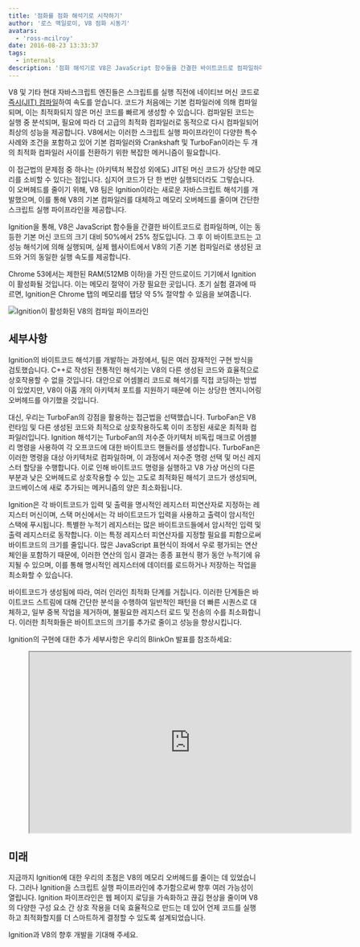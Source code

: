 ```yaml
---
title: '점화를 점화 해석기로 시작하기'
author: '로스 맥일로이, V8 점화 시동기'
avatars:
  - 'ross-mcilroy'
date: 2016-08-23 13:33:37
tags:
  - internals
description: '점화 해석기로 V8은 JavaScript 함수들을 간결한 바이트코드로 컴파일하며, 이는 동등한 기본 머신 코드의 크기 대비 50%에서 25% 정도입니다.'
---
```

V8 및 기타 현대 자바스크립트 엔진들은 스크립트를 실행 직전에 네이티브 머신 코드로 [즉시(JIT) 컴파일](https://en.wikipedia.org/wiki/Just-in-time_compilation)하여 속도를 얻습니다. 코드가 처음에는 기본 컴파일러에 의해 컴파일되며, 이는 최적화되지 않은 머신 코드를 빠르게 생성할 수 있습니다. 컴파일된 코드는 실행 중 분석되며, 필요에 따라 더 고급의 최적화 컴파일러로 동적으로 다시 컴파일되어 최상의 성능을 제공합니다. V8에서는 이러한 스크립트 실행 파이프라인이 다양한 특수 사례와 조건을 포함하고 있어 기본 컴파일러와 Crankshaft 및 TurboFan이라는 두 개의 최적화 컴파일러 사이를 전환하기 위한 복잡한 메커니즘이 필요합니다.

<!--truncate-->
이 접근법의 문제점 중 하나는 (아키텍처 복잡성 외에도) JIT된 머신 코드가 상당한 메모리를 소비할 수 있다는 점입니다. 심지어 코드가 단 한 번만 실행되더라도 그렇습니다. 이 오버헤드를 줄이기 위해, V8 팀은 Ignition이라는 새로운 자바스크립트 해석기를 개발했으며, 이를 통해 V8의 기본 컴파일러를 대체하고 메모리 오버헤드를 줄이며 간단한 스크립트 실행 파이프라인을 제공합니다.

Ignition을 통해, V8은 JavaScript 함수들을 간결한 바이트코드로 컴파일하며, 이는 동등한 기본 머신 코드의 크기 대비 50%에서 25% 정도입니다. 그 후 이 바이트코드는 고성능 해석기에 의해 실행되며, 실제 웹사이트에서 V8의 기존 기본 컴파일러로 생성된 코드와 거의 동일한 실행 속도를 제공합니다.

Chrome 53에서는 제한된 RAM(512MB 이하)을 가진 안드로이드 기기에서 Ignition이 활성화될 것입니다. 이는 메모리 절약이 가장 필요한 곳입니다. 초기 실험 결과에 따르면, Ignition은 Chrome 탭의 메모리를 탭당 약 5% 절약할 수 있음을 보여줍니다.

![Ignition이 활성화된 V8의 컴파일 파이프라인](/_img/ignition-interpreter/ignition-pipeline.png)

## 세부사항

Ignition의 바이트코드 해석기를 개발하는 과정에서, 팀은 여러 잠재적인 구현 방식을 검토했습니다. C++로 작성된 전통적인 해석기는 V8의 다른 생성된 코드와 효율적으로 상호작용할 수 없을 것입니다. 대안으로 어셈블리 코드로 해석기를 직접 코딩하는 방법이 있었지만, V8이 아홉 개의 아키텍처 포트를 지원하기 때문에 이는 상당한 엔지니어링 오버헤드를 야기했을 것입니다.

대신, 우리는 TurboFan의 강점을 활용하는 접근법을 선택했습니다. TurboFan은 V8 런타임 및 다른 생성된 코드와 최적으로 상호작용하도록 이미 조정된 새로운 최적화 컴파일러입니다. Ignition 해석기는 TurboFan의 저수준 아키텍처 비독립 매크로 어셈블리 명령을 사용하여 각 오프코드에 대한 바이트코드 핸들러를 생성합니다. TurboFan은 이러한 명령을 대상 아키텍처로 컴파일하며, 이 과정에서 저수준 명령 선택 및 머신 레지스터 할당을 수행합니다. 이로 인해 바이트코드 명령을 실행하고 V8 가상 머신의 다른 부분과 낮은 오버헤드로 상호작용할 수 있는 고도로 최적화된 해석기 코드가 생성되며, 코드베이스에 새로 추가되는 메커니즘의 양은 최소화됩니다.

Ignition은 각 바이트코드가 입력 및 출력을 명시적인 레지스터 피연산자로 지정하는 레지스터 머신이며, 스택 머신에서는 각 바이트코드가 입력을 사용하고 출력이 암시적인 스택에 푸시됩니다. 특별한 누적기 레지스터는 많은 바이트코드들에서 암시적인 입력 및 출력 레지스터로 동작합니다. 이는 특정 레지스터 피연산자를 지정할 필요를 피함으로써 바이트코드의 크기를 줄입니다. 많은 JavaScript 표현식이 좌에서 우로 평가되는 연산 체인을 포함하기 때문에, 이러한 연산의 임시 결과는 종종 표현식 평가 동안 누적기에 유지될 수 있으며, 이를 통해 명시적인 레지스터에 데이터를 로드하거나 저장하는 작업을 최소화할 수 있습니다.

바이트코드가 생성됨에 따라, 여러 인라인 최적화 단계를 거칩니다. 이러한 단계들은 바이트코드 스트림에 대해 간단한 분석을 수행하여 일반적인 패턴을 더 빠른 시퀀스로 대체하고, 일부 중복 작업을 제거하며, 불필요한 레지스터 로드 및 전송의 수를 최소화합니다. 이러한 최적화들은 바이트코드의 크기를 추가로 줄이고 성능을 향상시킵니다.

Ignition의 구현에 대한 추가 세부사항은 우리의 BlinkOn 발표를 참조하세요:

<figure>
  <div class="video video-16:9">
    <iframe src="https://www.youtube.com/embed/r5OWCtuKiAk" width="640" height="360" loading="lazy"></iframe>
  </div>
</figure>

## 미래

지금까지 Ignition에 대한 우리의 초점은 V8의 메모리 오버헤드를 줄이는 데 있었습니다. 그러나 Ignition을 스크립트 실행 파이프라인에 추가함으로써 향후 여러 가능성이 열립니다. Ignition 파이프라인은 웹 페이지 로딩을 가속화하고 끊김 현상을 줄이며 V8의 다양한 구성 요소 간 상호 작용을 더욱 효율적으로 만드는 데 있어 언제 코드를 실행하고 최적화할지를 더 스마트하게 결정할 수 있도록 설계되었습니다.

Ignition과 V8의 향후 개발을 기대해 주세요.
